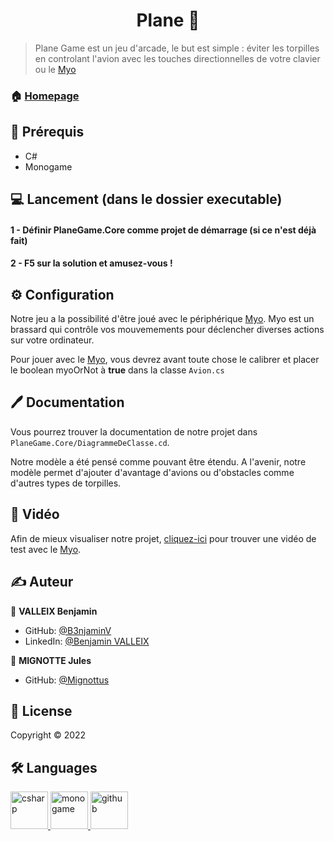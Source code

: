 <h1 align="center"> Plane 👋</h1>

> Plane Game est un jeu d'arcade, le but est simple : éviter les torpilles en controlant l'avion avec les touches directionnelles de votre clavier ou le [Myo](https://github.com/tayfuzun/MyoSharp)

### 🏠 [Homepage](https://github.com/B3njaminV/monogame-plane-game)


## 📍 Prérequis

- C#
- Monogame

## ‍💻 Lancement (dans le dossier executable)
#### 1 - Définir PlaneGame.Core comme projet de démarrage (si ce n'est déjà fait)
#### 2 - F5 sur la solution et amusez-vous !

## ⚙️ Configuration
Notre jeu a la possibilité d'être joué avec le périphérique [Myo](https://github.com/tayfuzun/MyoSharp).
Myo est un brassard qui contrôle vos mouvemements pour déclencher diverses actions sur votre ordinateur.

Pour jouer avec le [Myo](https://github.com/tayfuzun/MyoSharp), vous devrez avant toute chose le calibrer et placer le boolean myoOrNot à **true** dans la classe `Avion.cs`

## 🖊️ Documentation
Vous pourrez trouver la documentation de notre projet dans `PlaneGame.Core/DiagrammeDeClasse.cd`.

Notre modèle a été pensé comme pouvant être étendu. A l'avenir, notre modèle permet d'ajouter d'avantage d'avions ou d'obstacles comme d'autres types de torpilles. 

## 🎥 Vidéo
Afin de mieux visualiser notre projet, [cliquez-ici](https://youtu.be/j9RbK7ho_t0) pour trouver une vidéo de test avec le [Myo](https://github.com/tayfuzun/MyoSharp).


## ✍️ Auteur

👤 **VALLEIX Benjamin**

* GitHub: [@B3njaminV](https://github.com/B3njaminV)
* LinkedIn: [@Benjamin VALLEIX](https://www.linkedin.com/in/benjamin-valleix-27115719a)

👤 **MIGNOTTE Jules**

* GitHub: [@Mignottus](https://github.com/Mignottus)


## 📝 License

Copyright © 2022


## 🛠  Languages

<p> 
    <a href="https://docs.microsoft.com/fr-fr/dotnet/csharp/" target="_blank"> 
        <img src="https://static.cdnlogo.com/logos/c/27/c.svg" alt="csharp" width="60" height="60"/> 
    </a> 
    <a href="https://www.monogame.net/" target="_blank"> 
        <img src="https://avatars.githubusercontent.com/u/4772066?s=280&v=4" alt="monogame" width="60" height="60"/> 
    </a> 
	<a href="https://github.com/" target="_blank"> 
        <img src="https://www.vectorlogo.zone/logos/github/github-icon.svg" alt="github" width="60" height="60"/> 
    </a> 
</p>
